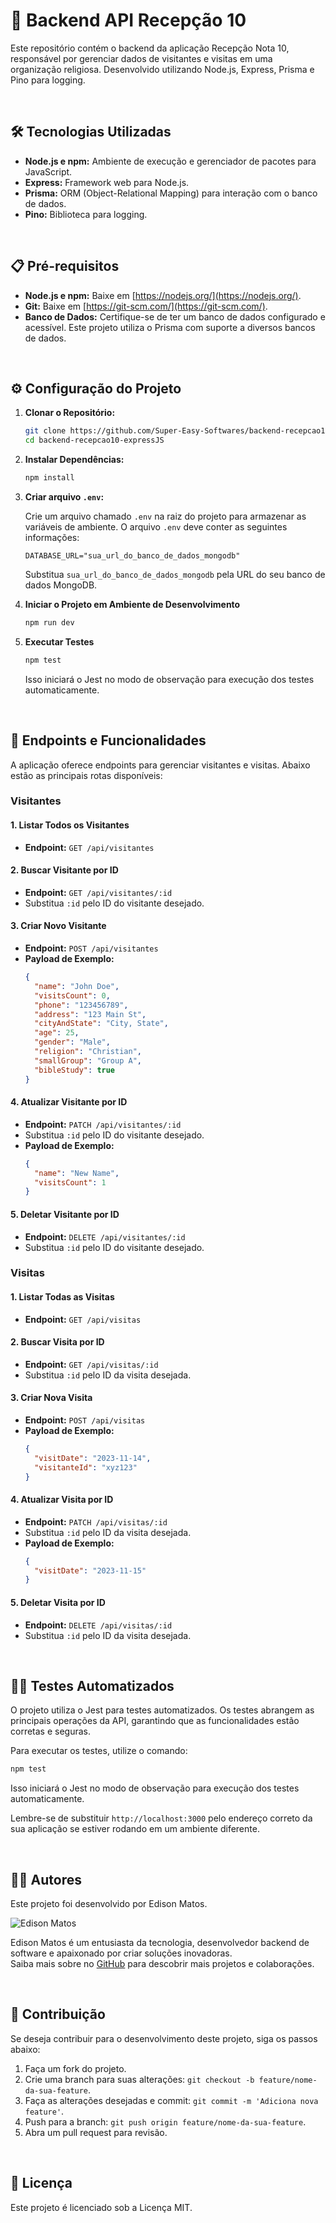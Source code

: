 # 🚀 Backend API Recepção 10

Este repositório contém o backend da aplicação Recepção Nota 10, responsável por gerenciar dados de visitantes e visitas em uma organização religiosa. Desenvolvido utilizando Node.js, Express, Prisma e Pino para logging.

<br>

## 🛠️ Tecnologias Utilizadas

- **Node.js e npm:** Ambiente de execução e gerenciador de pacotes para JavaScript.
- **Express:** Framework web para Node.js.
- **Prisma:** ORM (Object-Relational Mapping) para interação com o banco de dados.
- **Pino:** Biblioteca para logging.

<br>

## 📋 Pré-requisitos  

- **Node.js e npm:** Baixe em [https://nodejs.org/](https://nodejs.org/).
- **Git:** Baixe em [https://git-scm.com/](https://git-scm.com/).
- **Banco de Dados:** Certifique-se de ter um banco de dados configurado e acessível. Este projeto utiliza o Prisma com suporte a diversos bancos de dados.

<br>

## ⚙️ Configuração do Projeto

1. **Clonar o Repositório:**

    ```bash
    git clone https://github.com/Super-Easy-Softwares/backend-recepcao10-expressJS.git
    cd backend-recepcao10-expressJS
    ```

2. **Instalar Dependências:**

    ```bash
    npm install
    ```

3. **Criar arquivo `.env`:**

   Crie um arquivo chamado `.env` na raiz do projeto para armazenar as variáveis de ambiente. O arquivo `.env` deve conter as seguintes informações:

    ```env
    DATABASE_URL="sua_url_do_banco_de_dados_mongodb"
    ```

   Substitua `sua_url_do_banco_de_dados_mongodb` pela URL do seu banco de dados MongoDB.

4. **Iniciar o Projeto em Ambiente de Desenvolvimento**

    ```bash
    npm run dev
    ```

5. **Executar Testes**

    ```bash
    npm test
    ```

    Isso iniciará o Jest no modo de observação para execução dos testes automaticamente.

<br>

## 📄 Endpoints e Funcionalidades

A aplicação oferece endpoints para gerenciar visitantes e visitas. Abaixo estão as principais rotas disponíveis:

### Visitantes

#### 1. **Listar Todos os Visitantes**

- **Endpoint:** `GET /api/visitantes`

#### 2. **Buscar Visitante por ID**

- **Endpoint:** `GET /api/visitantes/:id`
- Substitua `:id` pelo ID do visitante desejado.

#### 3. **Criar Novo Visitante**

- **Endpoint:** `POST /api/visitantes`
- **Payload de Exemplo:**
  ```json
  {
    "name": "John Doe",
    "visitsCount": 0,
    "phone": "123456789",
    "address": "123 Main St",
    "cityAndState": "City, State",
    "age": 25,
    "gender": "Male",
    "religion": "Christian",
    "smallGroup": "Group A",
    "bibleStudy": true
  }
  ```

#### 4. **Atualizar Visitante por ID**

- **Endpoint:** `PATCH /api/visitantes/:id`
- Substitua `:id` pelo ID do visitante desejado.
- **Payload de Exemplo:**
  ```json
  {
    "name": "New Name",
    "visitsCount": 1
  }
  ```

#### 5. **Deletar Visitante por ID**

- **Endpoint:** `DELETE /api/visitantes/:id`
- Substitua `:id` pelo ID do visitante desejado.

### Visitas

#### 1. **Listar Todas as Visitas**

- **Endpoint:** `GET /api/visitas`

#### 2. **Buscar Visita por ID**

- **Endpoint:** `GET /api/visitas/:id`
- Substitua `:id` pelo ID da visita desejada.

#### 3. **Criar Nova Visita**

- **Endpoint:** `POST /api/visitas`
- **Payload de Exemplo:**
  ```json
  {
    "visitDate": "2023-11-14",
    "visitanteId": "xyz123"
  }
  ```

#### 4. **Atualizar Visita por ID**

- **Endpoint:** `PATCH /api/visitas/:id`
- Substitua `:id` pelo ID da visita desejada.
- **Payload de Exemplo:**
  ```json
  {
    "visitDate": "2023-11-15"
  }
  ```

#### 5. **Deletar Visita por ID**

- **Endpoint:** `DELETE /api/visitas/:id`
- Substitua `:id` pelo ID da visita desejada.

<br>

## 🧑‍💻 Testes Automatizados

O projeto utiliza o Jest para testes automatizados. Os testes abrangem as principais operações da API, garantindo que as funcionalidades estão corretas e seguras.

Para executar os testes, utilize o comando:

```bash
npm test
```

Isso iniciará o Jest no modo de observação para execução dos testes automaticamente.

Lembre-se de substituir `http://localhost:3000` pelo endereço correto da sua aplicação se estiver rodando em um ambiente diferente.

<br>

## 🧑‍💻 Autores

Este projeto foi desenvolvido por Edison Matos.

![Edison Matos](https://avatars.githubusercontent.com/u/17342047?s=200)

Edison Matos é um entusiasta da tecnologia, desenvolvedor backend de software e apaixonado por criar soluções inovadoras.<br>
Saiba mais sobre no [GitHub](https://github.com/EdisonMatos) para descobrir mais projetos e colaborações.

<br>

## 🤝 Contribuição

Se deseja contribuir para o desenvolvimento deste projeto, siga os passos abaixo:

1. Faça um fork do projeto.
2. Crie uma branch para suas alterações: `git checkout -b feature/nome-da-sua-feature`.
3. Faça as alterações desejadas e commit: `git commit -m 'Adiciona nova feature'`.
4. Push para a branch: `git push origin feature/nome-da-sua-feature`.
5. Abra um pull request para revisão.

<br>

## 📄 Licença

Este projeto é licenciado sob a Licença MIT.

